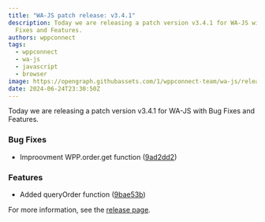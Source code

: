 ```yaml
---
title: "WA-JS patch release: v3.4.1"
description: Today we are releasing a patch version v3.4.1 for WA-JS with Bug
  Fixes and Features.
authors: wppconnect
tags:
  - wppconnect
  - wa-js
  - javascript
  - browser
image: https://opengraph.githubassets.com/1/wppconnect-team/wa-js/releases/tag/v3.4.1
date: 2024-06-24T23:30:50Z
---
```


Today we are releasing a patch version v3.4.1 for WA-JS with Bug Fixes and Features.

<!--truncate-->

### Bug Fixes

* Improovment WPP.order.get function ([9ad2dd2](https://github.com/wppconnect-team/wa-js/commit/9ad2dd237db962a015bce2f191c880cfc91d4d47))


### Features

* Added queryOrder function ([9bae53b](https://github.com/wppconnect-team/wa-js/commit/9bae53b662451f6e191c3b1a40bd6f8433840047))

For more information, see the [release page](https://github.com/wppconnect-team/wa-js/releases/tag/v3.4.1).